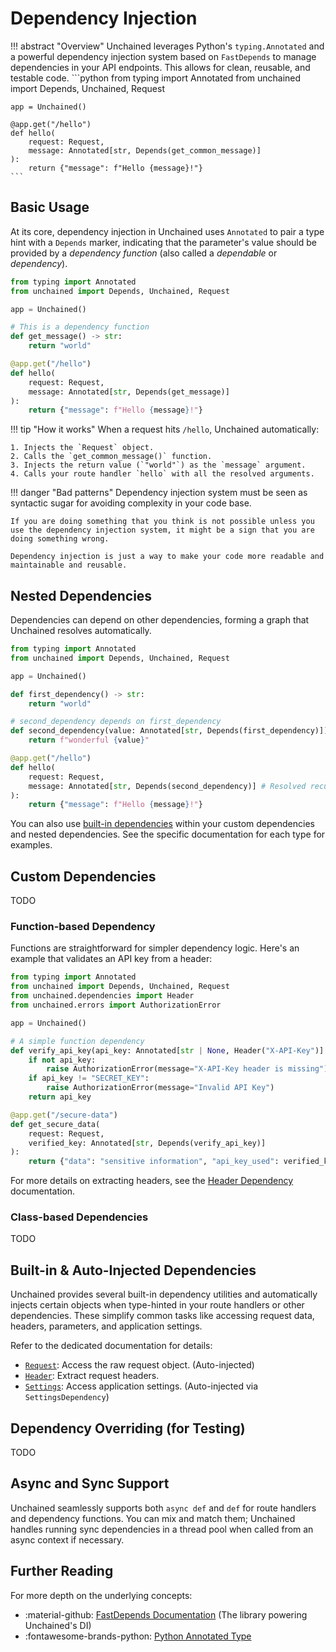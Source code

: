 # Dependency Injection

!!! abstract "Overview"
    Unchained leverages Python's `typing.Annotated` and a powerful dependency injection system based on `FastDepends` to manage dependencies in your API endpoints. This allows for clean, reusable, and testable code.
    ```python
    from typing import Annotated
    from unchained import Depends, Unchained, Request
    
    app = Unchained()
    
    @app.get("/hello")
    def hello(
        request: Request,
        message: Annotated[str, Depends(get_common_message)]
    ):
        return {"message": f"Hello {message}!"}
    ```

## Basic Usage

At its core, dependency injection in Unchained uses `Annotated` to pair a type hint with a `Depends` marker, indicating that the parameter's value should be provided by a _dependency function_ (also called a _dependable_ or _dependency_).

```python
from typing import Annotated
from unchained import Depends, Unchained, Request

app = Unchained()

# This is a dependency function
def get_message() -> str:
    return "world"

@app.get("/hello")
def hello(
    request: Request,
    message: Annotated[str, Depends(get_message)]
):
    return {"message": f"Hello {message}!"}
```

!!! tip "How it works"
    When a request hits `/hello`, Unchained automatically:

    1. Injects the `Request` object.
    2. Calls the `get_common_message()` function.
    3. Injects the return value (`"world"`) as the `message` argument.
    4. Calls your route handler `hello` with all the resolved arguments.


!!! danger "Bad patterns"
    Dependency injection system must be seen as syntactic sugar for avoiding complexity in your code base.
    
    If you are doing something that you think is not possible unless you use the dependency injection system, it might be a sign that you are doing something wrong.

    Dependency injection is just a way to make your code more readable and maintainable and reusable.

    
## Nested Dependencies

Dependencies can depend on other dependencies, forming a graph that Unchained resolves automatically.

```python
from typing import Annotated
from unchained import Depends, Unchained, Request

app = Unchained()

def first_dependency() -> str:
    return "world"

# second_dependency depends on first_dependency
def second_dependency(value: Annotated[str, Depends(first_dependency)]) -> str:
    return f"wonderful {value}"

@app.get("/hello")
def hello(
    request: Request,
    message: Annotated[str, Depends(second_dependency)] # Resolved recursively
):
    return {"message": f"Hello {message}!"}
```

You can also use [built-in dependencies](./built-in/intro.md) within your custom dependencies and nested dependencies. See the specific documentation for each type for examples.

## Custom Dependencies

TODO

### Function-based Dependency

Functions are straightforward for simpler dependency logic. Here's an example that validates an API key from a header:

```python
from typing import Annotated
from unchained import Depends, Unchained, Request
from unchained.dependencies import Header
from unchained.errors import AuthorizationError

app = Unchained()

# A simple function dependency
def verify_api_key(api_key: Annotated[str | None, Header("X-API-Key")] = None) -> str:
    if not api_key:
        raise AuthorizationError(message="X-API-Key header is missing")
    if api_key != "SECRET_KEY":
        raise AuthorizationError(message="Invalid API Key")
    return api_key

@app.get("/secure-data")
def get_secure_data(
    request: Request,
    verified_key: Annotated[str, Depends(verify_api_key)]
):
    return {"data": "sensitive information", "api_key_used": verified_key}
```

For more details on extracting headers, see the [Header Dependency](./built-in/header.md) documentation.

### Class-based Dependencies
TODO

## Built-in & Auto-Injected Dependencies

Unchained provides several built-in dependency utilities and automatically injects certain objects when type-hinted in your route handlers or other dependencies. These simplify common tasks like accessing request data, headers, parameters, and application settings.

Refer to the dedicated documentation for details:

*   [`Request`](./built-in/request.md): Access the raw request object. (Auto-injected)
*   [`Header`](./built-in/header.md): Extract request headers.
*   [`Settings`](./built-in/settings.md): Access application settings. (Auto-injected via `SettingsDependency`)

## Dependency Overriding (for Testing)
TODO

## Async and Sync Support

Unchained seamlessly supports both `async def` and `def` for route handlers and dependency functions. You can mix and match them; Unchained handles running sync dependencies in a thread pool when called from an async context if necessary.




## Further Reading

For more depth on the underlying concepts:

- :material-github: [FastDepends Documentation](https://lancetnik.github.io/FastDepends/) (The library powering Unchained's DI)
- :fontawesome-brands-python: [Python Annotated Type](https://docs.python.org/3/library/typing.html#typing.Annotated)
